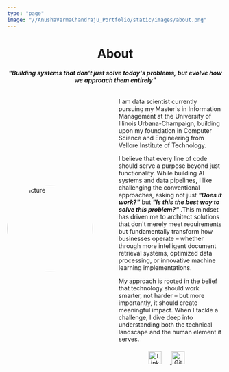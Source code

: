 ```yaml
---
type: "page"
image: "//AnushaVermaChandraju_Portfolio/static/images/about.png"
---
```


<!--more-->
<h1 align="center">About</h1>
<h4 align="center"><em>"Building systems that don't just solve today's problems, but evolve how we approach them entirely"</em></h4>
<div style="display: flex; align-items: center;">
  <img src="/AnushaVermaChandraju_Portfolio//AnushaVermaChandraju_Portfolio/static/images/headshot.png" alt="My Picture" class="custom-image" style="width: 200px; height: 200px; border-radius: 50%; margin-right: 60px;">
  <div>
    <p>I am data scientist currently pursuing my Master's in Information Management at the University of Illinois Urbana-Champaign, building upon my foundation in Computer Science and Engineering from Vellore Institute of Technology. 
    </p>
    <p>
    I believe that every line of code should serve a purpose beyond just functionality. While building AI systems and data pipelines, I like challenging the conventional approaches, asking not just <em><b>"Does it work?"</b></em> but <em><b>"Is this the best way to solve this problem?"</b></em> .This mindset has driven me to architect solutions that don't merely meet requirements but fundamentally transform how businesses operate – whether through more intelligent document retrieval systems, optimized data processing, or innovative machine learning implementations.</p>
    <p>My approach is rooted in the belief that technology should work smarter, not harder – but more importantly, it should create meaningful impact. When I tackle a challenge, I dive deep into understanding both the technical landscape and the human element it serves.  </p>
    <div style="text-align: center; margin-top: 20px;">
  <a href="https://www.linkedin.com/in/anusha-verma-chandraju/" target="_blank">
    <img src="/social/linkedin.png" alt="LinkedIn" style="width: 30px; height: 30px; margin-right: 20px;">
  </a>
  <a href="https://github.com/canushavc" target="_blank">
    <img src="/social/github.svg" alt="GitHub" style="width: 30px; height: 30px; margin-right: 20px;">
  </a>
</div>
  </div>
</div>




